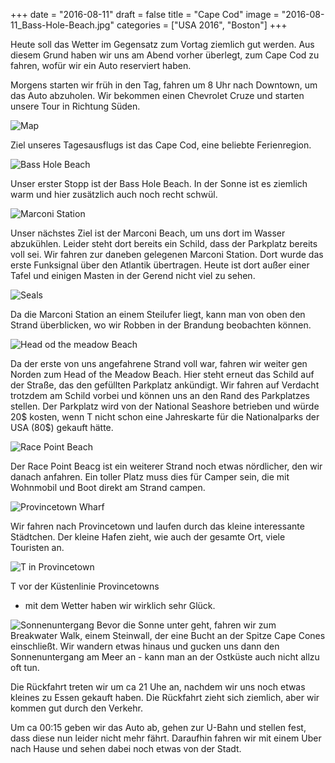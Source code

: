 +++
date = "2016-08-11"
draft = false
title = "Cape Cod"
image = "2016-08-11_Bass-Hole-Beach.jpg"
categories = ["USA 2016", "Boston"]
+++

Heute soll das Wetter im Gegensatz zum Vortag
ziemlich gut werden.
Aus diesem Grund haben wir uns am Abend vorher 
überlegt, zum Cape Cod zu fahren, wofür wir
ein Auto reserviert haben. 

Morgens starten wir früh in den Tag,
fahren um 8 Uhr nach Downtown, um das Auto
abzuholen. 
Wir bekommen einen Chevrolet Cruze
und starten unsere Tour in Richtung Süden. 

![Map](http://www.lonelyplanet.com/maps/north-america/usa/cape-cod/map_of_cape-cod.jpg)

Ziel unseres Tagesausflugs
ist das Cape Cod, eine beliebte Ferienregion. 

![Bass Hole Beach](/images/2016-08-11_Bass-Hole-Beach.jpg)

Unser erster Stopp ist der Bass Hole Beach. 
In der Sonne ist es ziemlich warm 
und hier zusätzlich auch noch recht schwül. 

![Marconi Station](/images/2016-08-11_Marconi-Station.jpg)

Unser nächstes Ziel ist der Marconi Beach,
um uns dort im Wasser abzukühlen. Leider
steht dort bereits ein Schild, dass der Parkplatz bereits voll sei. 
Wir fahren zur daneben gelegenen Marconi Station. 
Dort wurde das erste Funksignal über den Atlantik übertragen. 
Heute ist dort außer einer Tafel und einigen
Masten in der Gerend nicht viel zu sehen. 

![Seals](/images/2016-08-11_Seals.jpg)

Da die Marconi Station an einem Steilufer liegt,
kann man von oben den Strand überblicken,
wo wir Robben in der Brandung beobachten können. 

![Head od the meadow Beach](/images/2016-08-11_Head-Of-The-Meadow-Beach.jpg)

Da der erste von uns angefahrene Strand voll war, 
fahren wir weiter gen Norden zum Head of the Meadow Beach. 
Hier steht erneut das Schild auf der Straße, 
das den gefüllten Parkplatz ankündigt.
Wir fahren auf Verdacht trotzdem am Schild vorbei 
und können uns an den Rand des Parkplatzes stellen. 
Der Parkplatz wird von der National Seashore betrieben 
und würde 20$ kosten, wenn T nicht schon eine 
Jahreskarte für die Nationalparks der USA 
(80$) gekauft hätte. 

![Race Point Beach](/images/2016-08-11_Race-Point-Beach.jpg)

Der Race Point Beacg ist ein weiterer Strand 
noch etwas nördlicher, den wir danach anfahren. 
Ein toller Platz muss dies für Camper sein,
die mit Wohnmobil und Boot direkt am Strand
campen. 

![Provincetown Wharf](/images/2016-08-11_Provincetown-Wharf.jpg)

Wir fahren nach Provincetown und laufen durch
das kleine interessante Städtchen. Der kleine Hafen zieht, 
wie auch der gesamte Ort,
viele Touristen an. 

![T in Provincetown](/images/2016-08-11_Provincetown-T.jpg)

T vor der Küstenlinie Provincetowns 
- mit dem Wetter haben wir wirklich sehr Glück. 

![Sonnenuntergang](/images/2016-08-11_Sunset.jpg)
Bevor die Sonne unter geht, fahren wir zum 
Breakwater Walk, einem Steinwall, der eine
Bucht an der Spitze Cape Cones einschließt. 
Wir wandern etwas hinaus und gucken uns dann 
den Sonnenuntergang am Meer an - kann 
man an der Ostküste auch nicht allzu oft tun. 

Die Rückfahrt treten wir um ca 21 Uhe an, nachdem wir uns
noch etwas kleines zu Essen gekauft haben. 
Die Rückfahrt zieht sich ziemlich, aber wir
kommen gut durch den Verkehr. 

Um ca 00:15 geben wir das Auto ab, gehen zur
U-Bahn und stellen fest, dass diese nun leider
nicht mehr fährt. Daraufhin fahren wir mit 
einem Uber nach Hause und sehen dabei noch etwas von der Stadt. 